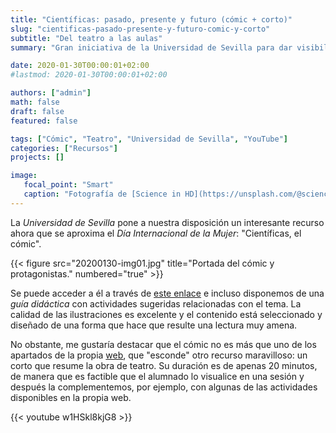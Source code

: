 ```yaml
---
title: "Científicas: pasado, presente y futuro (cómic + corto)"
slug: "cientificas-pasado-presente-y-futuro-comic-y-corto"
subtitle: "Del teatro a las aulas"
summary: "Gran iniciativa de la Universidad de Sevilla para dar visibilidad a la presencia de mujeres en la ciencia en todas las épocas."

date: 2020-01-30T00:00:01+02:00
#lastmod: 2020-01-30T00:00:01+02:00

authors: ["admin"]
math: false
draft: false
featured: false

tags: ["Cómic", "Teatro", "Universidad de Sevilla", "YouTube"]
categories: ["Recursos"]
projects: []

image:
   focal_point: "Smart"
   caption: "Fotografía de [Science in HD](https://unsplash.com/@scienceinhd), disponible en [Unsplash](https://unsplash.com/photos/FaNUdWGJqBg)."
---
```


La *Universidad de Sevilla* pone a nuestra disposición un interesante recurso ahora que se aproxima el *Día Internacional de la Mujer*: "Científicas, el cómic".

{{< figure src="20200130-img01.jpg" title="Portada del cómic y protagonistas." numbered="true" >}}

Se puede acceder a él a través de [este enlace](http://institucional.us.es/cientificas/comic/) e incluso disponemos de una *guía didáctica* con actividades sugeridas relacionadas con el tema. La calidad de las ilustraciones es excelente y el contenido está seleccionado y diseñado de una forma que hace que resulte una lectura muy amena.

No obstante, me gustaría destacar que el cómic no es más que uno de los apartados de la propia [web](http://institucional.us.es/cientificas/), que "esconde" otro recurso maravilloso: un corto que resume la obra de teatro. Su duración es de apenas 20 minutos, de manera que es factible que el alumnado lo visualice en una sesión y después la complementemos, por ejemplo, con algunas de las actividades disponibles en la propia web.

{{< youtube w1HSkl8kjG8 >}}

